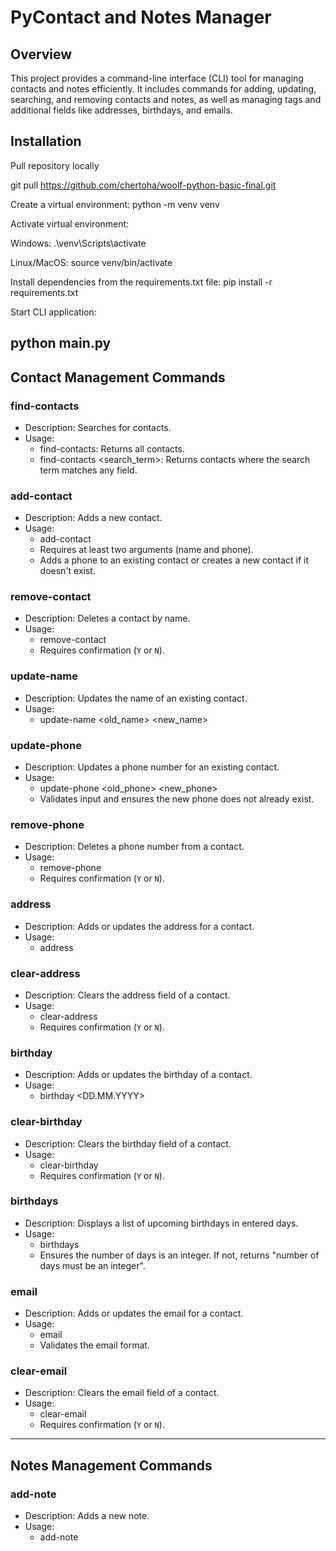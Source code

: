 # PyContact and Notes Manager

## Overview
This project provides a command-line interface (CLI) tool for managing contacts and notes efficiently. 
It includes commands for adding, updating, searching, and removing contacts and notes, 
as well as managing tags and additional fields like addresses, birthdays, and emails.

## Installation
Pull repository locally

git pull https://github.com/chertoha/woolf-python-basic-final.git

Create a virtual environment:
python -m venv venv

Activate virtual environment:

Windows:
.\venv\Scripts\activate

Linux/MacOS:
source venv/bin/activate

Install dependencies from the requirements.txt file:
pip install -r requirements.txt

Start CLI application:

python main.py
---

## Contact Management Commands

### find-contacts
- Description: Searches for contacts.
- Usage:
  - find-contacts: Returns all contacts.
  - find-contacts <search_term>: Returns contacts where the search term matches any field.

### add-contact
- Description: Adds a new contact.
- Usage:
  - add-contact <name> <phone>
  - Requires at least two arguments (name and phone).
  - Adds a phone to an existing contact or creates a new contact if it doesn't exist.

### remove-contact
- Description: Deletes a contact by name.
- Usage:
  - remove-contact <name>
  - Requires confirmation (`Y` or `N`).

### update-name
- Description: Updates the name of an existing contact.
- Usage:
  - update-name <old_name> <new_name>

### update-phone
- Description: Updates a phone number for an existing contact.
- Usage:
  - update-phone <name> <old_phone> <new_phone>
  - Validates input and ensures the new phone does not already exist.

### remove-phone
- Description: Deletes a phone number from a contact.
- Usage:
  - remove-phone <name> <phone>
  - Requires confirmation (`Y` or `N`).

### address
- Description: Adds or updates the address for a contact.
- Usage:
  - address <name> <address>

### clear-address
- Description: Clears the address field of a contact.
- Usage:
  - clear-address <name>
  - Requires confirmation (`Y` or `N`).

### birthday
- Description: Adds or updates the birthday of a contact.
- Usage:
  - birthday <name> <DD.MM.YYYY>

### clear-birthday
- Description: Clears the birthday field of a contact.
- Usage:
  - clear-birthday <name>
  - Requires confirmation (`Y` or `N`).

### birthdays
- Description: Displays a list of upcoming birthdays in entered days.
- Usage:
  - birthdays <days>
  - Ensures the number of days is an integer. If not, returns "number of days must be an integer".

### email
- Description: Adds or updates the email for a contact.
- Usage:
  - email <name> <email>
  - Validates the email format.

### clear-email
- Description: Clears the email field of a contact.
- Usage:
  - clear-email <name>
  - Requires confirmation (`Y` or `N`).

---

## Notes Management Commands

### add-note
- Description: Adds a new note.
- Usage:
  - add-note <title> <text>

### update-note
- Description: Updates the text of an existing note.
- Usage:
  - update-note <title> <text>

### update-note-title
- Description: Updates the title of an existing note.
- Usage:
  - update-note-title <old_title> <new_title>

### remove-note
- Description: Deletes a note.
- Usage:
  - remove-note <title>
  - Requires confirmation (`Y` or `N`).

### find-notes
- Description: Searches for notes by title or text.
- Usage:
  - find-notes <search_term>
  - Returns all notes if no argument is provided. 

### add-tags
- Description: Adds tags to an existing note.
- Usage:
  - add-tags <title> <tags>
  - Ignores duplicate tags.

### remove-tags
- Description: Removes tags from an existing note.
- Usage:
  - remove-tags <title> <tags>
  - Requires confirmation (`Y` or `N`).

### find-tags
- Description: Searches for notes by tags.
- Usage:
  - find-tags <tag>

---
## Help Command
- Description: Displays a list of all available commands with descriptions and examples.
- Usage:
  - help

---

## Notes
- All confirmation prompts accept Y or N in any case (e.g., y, n, Y, `N`).
- Proper validation ensures data integrity and user-friendly error messages.
